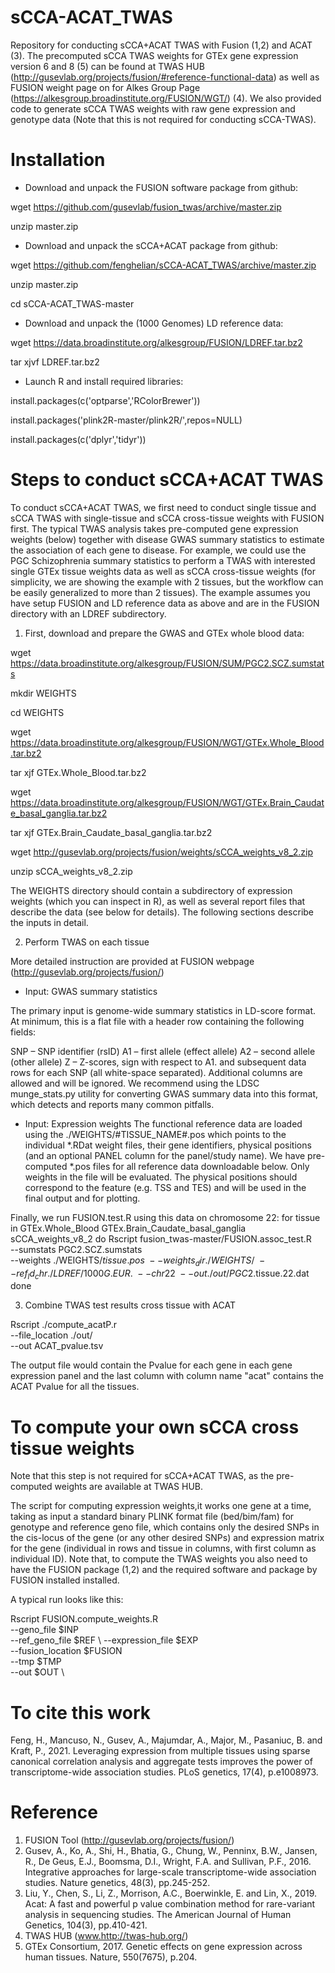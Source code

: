 # sCCA-ACAT_TWAS
Repository for conducting sCCA+ACAT TWAS with Fusion (1,2) and ACAT (3). The precomputed sCCA TWAS weights for GTEx gene expression version 6 and 8 (5) can be found at TWAS HUB (http://gusevlab.org/projects/fusion/#reference-functional-data) as well as FUSION weight page on for Alkes Group Page (https://alkesgroup.broadinstitute.org/FUSION/WGT/) (4). We also provided code to generate sCCA TWAS weights with raw gene expression and genotype data (Note that this is not required for conducting sCCA-TWAS). 

# Installation 
* Download and unpack the  FUSION software package from github:

wget https://github.com/gusevlab/fusion_twas/archive/master.zip

unzip master.zip

* Download and unpack the sCCA+ACAT package from github:

wget https://github.com/fenghelian/sCCA-ACAT_TWAS/archive/master.zip

unzip master.zip

cd sCCA-ACAT_TWAS-master

* Download and unpack the (1000 Genomes)  LD reference data:

wget https://data.broadinstitute.org/alkesgroup/FUSION/LDREF.tar.bz2

tar xjvf LDREF.tar.bz2

* Launch R and install required libraries:

install.packages(c('optparse','RColorBrewer'))

install.packages('plink2R-master/plink2R/',repos=NULL)

install.packages(c('dplyr','tidyr'))

# Steps to conduct sCCA+ACAT TWAS
To conduct sCCA+ACAT TWAS, we first need to conduct single tissue and sCCA TWAS with single-tissue and sCCA cross-tissue weights with FUSION first. The typical TWAS analysis takes pre-computed gene expression weights (below) together with disease GWAS summary statistics to estimate the association of each gene to disease. For example, we could use the PGC Schizophrenia summary statistics to perform a TWAS with interested single GTEx tissue weights data as well as sCCA cross-tissue weights (for simplicity, we are showing the example with 2 tissues, but the workflow can be easily generalized to more than 2 tissues). The example assumes you have setup FUSION and LD reference data as above and are in the FUSION directory with an LDREF subdirectory.

1. First, download and prepare the GWAS and GTEx whole blood data:

wget https://data.broadinstitute.org/alkesgroup/FUSION/SUM/PGC2.SCZ.sumstats

mkdir WEIGHTS

cd WEIGHTS

wget https://data.broadinstitute.org/alkesgroup/FUSION/WGT/GTEx.Whole_Blood.tar.bz2

tar xjf GTEx.Whole_Blood.tar.bz2

wget https://data.broadinstitute.org/alkesgroup/FUSION/WGT/GTEx.Brain_Caudate_basal_ganglia.tar.bz2

tar xjf GTEx.Brain_Caudate_basal_ganglia.tar.bz2

wget http://gusevlab.org/projects/fusion/weights/sCCA_weights_v8_2.zip

unzip sCCA_weights_v8_2.zip

The WEIGHTS directory should contain a subdirectory of expression weights (which you can inspect in R), as well as several report files that describe the data (see below for details). The following sections describe the inputs in detail.

2. Perform TWAS on each tissue

More detailed instruction are provided at FUSION webpage (http://gusevlab.org/projects/fusion/)

* Input: GWAS summary statistics

The primary input is genome-wide summary statistics in LD-score format. At minimum, this is a flat file with a header row containing the following fields:

SNP – SNP identifier (rsID)
A1 – first allele (effect allele)
A2 – second allele (other allele)
Z – Z-scores, sign with respect to A1.
and subsequent data rows for each SNP (all white-space separated). Additional columns are allowed and will be ignored. We recommend using the LDSC munge_stats.py utility for converting GWAS summary data into this format, which detects and reports many common pitfalls.


* Input: Expression weights
The functional reference data are loaded using the ./WEIGHTS/#TISSUE_NAME#.pos which points to the individual *.RDat weight files, their gene identifiers, physical positions (and an optional PANEL column for the panel/study name). We have pre-computed *.pos files for all reference data downloadable below. Only weights in the file will be evaluated. The physical positions should correspond to the feature (e.g. TSS and TES) and will be used in the final output and for plotting.

Finally, we run FUSION.test.R using this data on chromosome 22:
for tissue in GTEx.Whole_Blood GTEx.Brain_Caudate_basal_ganglia sCCA_weights_v8_2
do 
Rscript fusion_twas-master/FUSION.assoc_test.R \
--sumstats PGC2.SCZ.sumstats \
--weights ./WEIGHTS/$tissue.pos \
--weights_dir ./WEIGHTS/ \
--ref_ld_chr ./LDREF/1000G.EUR. \
--chr 22 \
--out ./out/PGC2.$tissue.22.dat
done

3. Combine TWAS test results cross tissue with ACAT

Rscript ./compute_acatP.r \
--file_location ./out/ \
--out ACAT_pvalue.tsv

The output file would contain the Pvalue for each gene in each gene expression panel and the last column with column name "acat" contains the ACAT Pvalue for all the tissues.

# To compute your own sCCA cross tissue weights 

Note that this step is not required for sCCA+ACAT TWAS, as the pre-computed weights are available at TWAS HUB.

The script for computing expression weights,it works one gene at a time, taking as input a standard binary PLINK format file (bed/bim/fam) for genotype and reference geno file, which contains only the desired SNPs in the cis-locus of the gene (or any other desired SNPs) and expression matrix for the gene (individual  in rows and tissue in columns, with first column as individual ID). Note that, to compute the TWAS weights you also need to have the FUSION package (1,2) and the required software and package by FUSION installed installed. 

A typical run looks like this:

Rscript FUSION.compute_weights.R \
--geno_file $INP \
--ref_geno_file $REF \ 
--expression_file $EXP \
--fusion_location $FUSION \
--tmp $TMP \
--out $OUT \

# To cite this work

Feng, H., Mancuso, N., Gusev, A., Majumdar, A., Major, M., Pasaniuc, B. and Kraft, P., 2021. Leveraging expression from multiple tissues using sparse canonical correlation analysis and aggregate tests improves the power of transcriptome-wide association studies. PLoS genetics, 17(4), p.e1008973.

# Reference
1. FUSION Tool (http://gusevlab.org/projects/fusion/)
2. Gusev, A., Ko, A., Shi, H., Bhatia, G., Chung, W., Penninx, B.W., Jansen, R., De Geus, E.J., Boomsma, D.I., Wright, F.A. and Sullivan, P.F., 2016. Integrative approaches for large-scale transcriptome-wide association studies. Nature genetics, 48(3), pp.245-252.
3. Liu, Y., Chen, S., Li, Z., Morrison, A.C., Boerwinkle, E. and Lin, X., 2019. Acat: A fast and powerful p value combination method for rare-variant analysis in sequencing studies. The American Journal of Human Genetics, 104(3), pp.410-421.
4. TWAS HUB (www.http://twas-hub.org/)
5. GTEx Consortium, 2017. Genetic effects on gene expression across human tissues. Nature, 550(7675), p.204.
